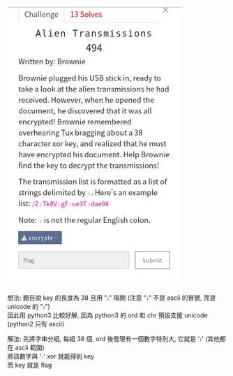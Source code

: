 ![question](https://github.com/dreamisadream/CTF/blob/master/CTF_CONTEST/2019/RedpwnCTF/crypto/Alien%20Transmission/pic1.png)

想法:
	題目說 key 的長度為 38 且用 "։" 隔開 (注意 "։" 不是 ascii 的冒號, 而是 unicode 的 "։") <br>
	因此用 python3 比較好解, 因為 python3 的 ord 和 chr 預設支援 unicode (python2 只有 ascii)<br>

解法:
	先將字串分組, 每組 38 個, ord 後發現有一個數字特別大, 它就是 '։' (其他都在 ascii 範圍) <br>
	將該數字與 '։' xor 就能得到 key<br>
	而 key 就是 flag <br>
